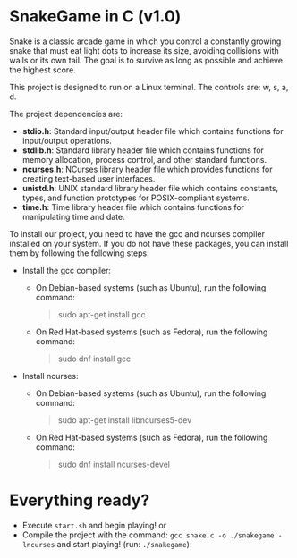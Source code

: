 # SnakeGame in C (v1.0)

Snake is a classic arcade game in which you control a constantly growing snake that must eat light dots to increase its size, avoiding collisions with walls or its own tail. The goal is to survive as long as possible and achieve the highest score.

This project is designed to run on a Linux terminal. The controls are: w, s, a, d.

The project dependencies are:

  - **stdio.h**: Standard input/output header file which contains functions for input/output operations.
  - **stdlib.h**: Standard library header file which contains functions for memory allocation, process control, and other standard functions.
  - **ncurses.h**: NCurses library header file which provides functions for creating text-based user interfaces.
  - **unistd.h**: UNIX standard library header file which contains constants, types, and function prototypes for POSIX-compliant systems.
  - **time.h**: Time library header file which contains functions for manipulating time and date.

To install our project, you need to have the gcc and ncurses compiler installed on your system. If you do not have these packages, you can install them by following the following steps:

- Install the gcc compiler:
  - On Debian-based systems (such as Ubuntu), run the following command:
    > sudo apt-get install gcc
  - On Red Hat-based systems (such as Fedora), run the following command:
    > sudo dnf install gcc
    
- Install ncurses:
  - On Debian-based systems (such as Ubuntu), run the following command:
    > sudo apt-get install libncurses5-dev
  - On Red Hat-based systems (such as Fedora), run the following command:
    > sudo dnf install ncurses-devel

# Everything ready?

- Execute ```start.sh``` and begin playing!
or
- Compile the project with the command: ```gcc snake.c -o ./snakegame -lncurses``` and start playing! (run: ```./snakegame```)


